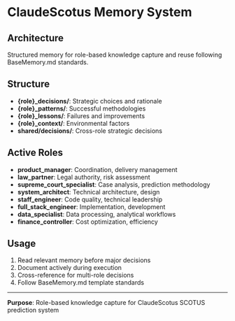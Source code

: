 # ClaudeScotus Memory System

## Architecture
Structured memory for role-based knowledge capture and reuse following BaseMemory.md standards.

## Structure
- **{role}_decisions/**: Strategic choices and rationale
- **{role}_patterns/**: Successful methodologies
- **{role}_lessons/**: Failures and improvements
- **{role}_context/**: Environmental factors
- **shared/decisions/**: Cross-role strategic decisions

## Active Roles
- **product_manager**: Coordination, delivery management
- **law_partner**: Legal authority, risk assessment
- **supreme_court_specialist**: Case analysis, prediction methodology
- **system_architect**: Technical architecture, design
- **staff_engineer**: Code quality, technical leadership
- **full_stack_engineer**: Implementation, development
- **data_specialist**: Data processing, analytical workflows
- **finance_controller**: Cost optimization, efficiency

## Usage
1. Read relevant memory before major decisions
2. Document actively during execution
3. Cross-reference for multi-role decisions
4. Follow BaseMemory.md template standards

---
**Purpose**: Role-based knowledge capture for ClaudeScotus SCOTUS prediction system